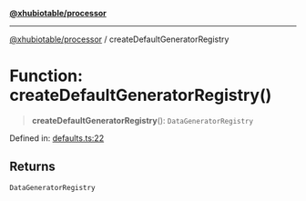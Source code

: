 [**@xhubiotable/processor**](../README.md)

***

[@xhubiotable/processor](../globals.md) / createDefaultGeneratorRegistry

# Function: createDefaultGeneratorRegistry()

> **createDefaultGeneratorRegistry**(): `DataGeneratorRegistry`

Defined in: [defaults.ts:22](https://github.com/xhubioTable/processor/blob/dd9cd7bf88ca5f4aa82c6b7600a42543cf46c289/src/defaults.ts#L22)

## Returns

`DataGeneratorRegistry`
